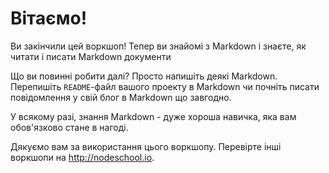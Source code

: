 # Вітаємо!

Ви закінчили цей воркшоп! Тепер ви знайомі з Markdown і знаєте, як читати і писати Markdown документи

Що ви повинні робити далі? Просто напишіть деякі Markdown. Перепишіть `README`-файл вашого проекту в Markdown чи почніть писати повідомлення у свій блог в Markdown що завгодно.


У всякому разі, знання Markdown - дуже хороша навичка, яка вам обов'язково стане в нагоді.

Дякуємо вам за використання цього воркшопу. Перевірте інші воркшопи на <http://nodeschool.io>.
